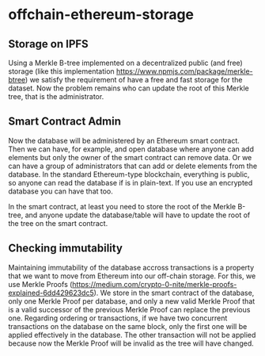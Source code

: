 ﻿# offchain-ethereum-storage
 
 ## Storage on IPFS
 
 Using a Merkle B-tree implemented on a decentralized public (and free) storage (like this implementation https://www.npmjs.com/package/merkle-btree) we satisfy the requirement of have a free and fast storage for the dataset. Now the problem remains who can update the root of this Merkle tree, that is the administrator.
 
 ## Smart Contract Admin
 
 Now the database will be administered by an Ethereum smart contract. Then we can have, for example, and open database where anyone can add elements but only the owner of the smart contract can remove data. Or we can have a group of administrators that can add or delete elements from the database. In the standard Ethereum-type blockchain, everything is public, so anyone can read the database if is in plain-text. If you use an encrypted database you can have that too.
 
 In the smart contract, at least you need to store the root of the Merkle B-tree, and anyone update the database/table will have to update the root of the tree on the smart contract.
 
 ## Checking immutability
 
 Maintaining immutability of the database accross transactions is a property that we want to move from Ethereum into our off-chain storage. For this, we use Merkle Proofs (https://medium.com/crypto-0-nite/merkle-proofs-explained-6dd429623dc5). We store in the smart contract of the database, only one Merkle Proof per database, and only a new valid Merkle Proof that is a valid successor of the previous Merkle Proof can replace the previous one. Regarding ordering or transactions, if we have two concurrent transactions on the database on the same block, only the first one will be applied effectively in the database. The other transaction will not be applied because now the Merkle Proof will be invalid as the tree will have changed.
 
 

